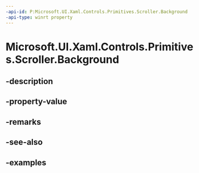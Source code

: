 ```yaml
---
-api-id: P:Microsoft.UI.Xaml.Controls.Primitives.Scroller.Background
-api-type: winrt property
---
```


# Microsoft.UI.Xaml.Controls.Primitives.Scroller.Background

<!--
public Windows.UI.Xaml.Media.Brush Background { get; set; }
-->


## -description

## -property-value

## -remarks

## -see-also

## -examples


